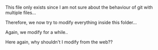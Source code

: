 This file only exists since I am not sure about the
behaviour of git with multiple files...

Therefore, we now try to modify everything inside this
folder...

Again, we modify for a while..

Here again, why shouldn't I modify from the web??
